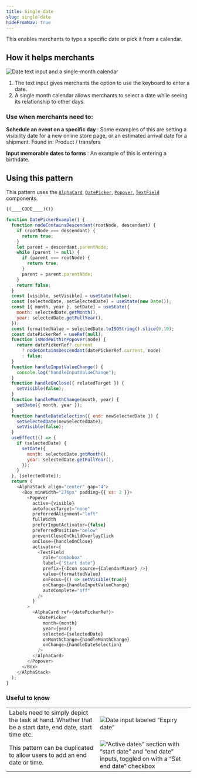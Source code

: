```yaml
---
title: Single date
slug: single-date
hideFromNav: true
---
```


This enables merchants to type a specific date or pick it from a calendar.

<div as="HowItHelps">

## How it helps merchants

![Date text input and a single-month calendar](/images/patterns/single-list-cover-image.png)

1. The text input gives merchants the option to use the keyboard to enter a date.
2. A single month calendar allows merchants to select a date while seeing its relationship to other days.

<div as="DefinitionTable">

### Use when merchants need to:

**Schedule an event on a specific day**
:   Some examples of this are setting a visibility date for a new online store page, or an estimated arrival date for a shipment. Found in: Product / transfers

**Input memorable dates to forms**
:   An example of this is entering a birthdate.

</div>
</div>
<div as="Usage">

## Using this pattern

This pattern uses the [`AlphaCard`](/components/layout-and-structure/alpha-card), [`DatePicker`](/components/selection-and-input/date-picker), [`Popover`](/components/overlays/popover), [`TextField`](/components/selection-and-input/text-field) components.

```javascript {"type":"sandboxContext","for":"example"}'
{(____CODE____)()}
```


```javascript {"type":"livePreview","id":"example"}'
function DatePickerExample() {
  function nodeContainsDescendant(rootNode, descendant) {
    if (rootNode === descendant) {
      return true;
    }
    let parent = descendant.parentNode;
    while (parent != null) {
      if (parent === rootNode) {
        return true;
      }
      parent = parent.parentNode;
    }
    return false;
  }
  const [visible, setVisible] = useState(false);
  const [selectedDate, setSelectedDate] = useState(new Date());
  const [{ month, year }, setDate] = useState({
    month: selectedDate.getMonth(),
    year: selectedDate.getFullYear(),
  });
  const formattedValue = selectedDate.toISOString().slice(0,10);
  const datePickerRef = useRef(null);
  function isNodeWithinPopover(node) {
    return datePickerRef?.current
      ? nodeContainsDescendant(datePickerRef.current, node)
      : false;
  }
  function handleInputValueChange() {
    console.log("handleInputValueChange");
  }
  function handleOnClose({ relatedTarget }) {
    setVisible(false);
  }
  function handleMonthChange(month, year) {
    setDate({ month, year });
  }
  function handleDateSelection({ end: newSelectedDate }) {
    setSelectedDate(newSelectedDate);
    setVisible(false);
  }
  useEffect(() => {
    if (selectedDate) {
      setDate({
        month: selectedDate.getMonth(),
        year: selectedDate.getFullYear(),
      });
    }
  }, [selectedDate]);
  return (
    <AlphaStack align="center" gap="4">
      <Box minWidth="276px" padding={{ xs: 2 }}>
        <Popover
          active={visible}
          autofocusTarget="none"
          preferredAlignment="left"
          fullWidth
          preferInputActivator={false}
          preferredPosition="below"
          preventCloseOnChildOverlayClick
          onClose={handleOnClose}
          activator={
            <TextField
              role="combobox"
              label={"Start date"}
              prefix={<Icon source={CalendarMinor} />}
              value={formattedValue}
              onFocus={() => setVisible(true)}
              onChange={handleInputValueChange}
              autoComplete="off"
            />
          }
        >
          <AlphaCard ref={datePickerRef}>
            <DatePicker
              month={month}
              year={year}
              selected={selectedDate}
              onMonthChange={handleMonthChange}
              onChange={handleDateSelection}
            />
          </AlphaCard>
        </Popover>
      </Box>
    </AlphaStack>
  );
}
```

</div>
<div as="UsefulToKnow">

### Useful to know

| | |
|-|-|
|Labels need to simply depict the task at hand. Whether that be a start date, end date, start time etc.|![Date input labeled “Expiry date”](/images/patterns/single-list-usage-1.png)|
|This pattern can be duplicated to allow users to add an end date or time.|![“Active dates” section with “start date” and “end date” inputs, toggled on with a “Set end date” checkbox](/images/patterns/single-list-usage-2.png)|

</div>